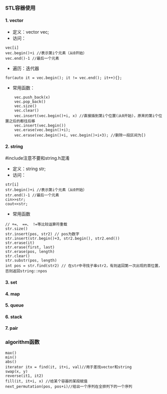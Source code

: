 ### STL容器使用
#### 1. vector
- 定义：vector<T> vec;
- 访问：
```
vec[i]
vec.begin()+i //表示第i个元素（从0开始）
vec.end()-1 //最后一个元素
```
- 遍历：迭代器
```
for(auto it = vec.begin(); it != vec.end(); it++){};
```
- 常用函数：
```
	vec.push_back(x)
    vec.pop_back()
    vec.size()
    vec.clear()
    vec.insert(vec.begin()+i, x) //直接插到第i个位置(从0开始)，原来的第i个位置之后的都往后移
    vec.insert(vec.begin())
    vec.erase(vec.begin()+i);
    vec.erase(vec.begin()+i, vec.begin()+i+3); //删除一段区间为[)
 ```

#### 2. string
#include<string>注意不要和string.h混淆
- 定义：string str;
- 访问：
```
str[i]
str.begin()+i //表示第i个元素（从0开始）
str.end()-1 //最后一个元素
cin>>str;
cout<<str; 
```
- 常用函数
```
// +=、 ==、 !=等比较运算符重载
str.size()
str.insert(pos, str2) // pos为数字
str.insert(str.begin()+3, str2.begin(), str2.end()) 
str.erase(it)
str.erase(first, last)
str.erase(pos, length)
str.clear()
str.substr(pos, length)
int pos = str.find(str2) // 在str中寻找子串str2，有则返回第一次出现的首位置，否则返回string::npos 
```

#### 3. set
#### 4. map
#### 5. queue
#### 6. stack
#### 7. pair

### algorithm函数
```
max()
min()
abs()
iterator itx = find(it, it+i, val)//用于差找vector和string
swap(x, y)
reverse(it1, it2)
fill(it, it+i, x) //给某个容器的某段赋值
next_permutation(pos, pos+i)//给出一个序列在全排列下的一个序列
```